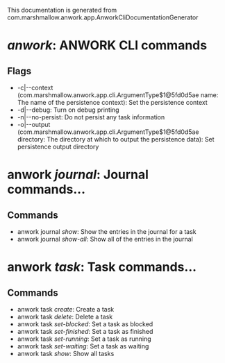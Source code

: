 This documentation is generated from com.marshmallow.anwork.app.AnworkCliDocumentationGenerator

#  *anwork*: ANWORK CLI commands
## Flags
- -c|--context (com.marshmallow.anwork.app.cli.ArgumentType$1@5fd0d5ae name: The name of the persistence context): Set the persistence context
- -d|--debug: Turn on debug printing
- -n|--no-persist: Do not persist any task information
- -o|--output (com.marshmallow.anwork.app.cli.ArgumentType$1@5fd0d5ae directory: The directory at which to output the persistence data): Set persistence output directory
# anwork *journal*: Journal commands...
## Commands
- anwork journal *show*: Show the entries in the journal for a task
- anwork journal *show-all*: Show all of the entries in the journal
# anwork *task*: Task commands...
## Commands
- anwork task *create*: Create a task
- anwork task *delete*: Delete a task
- anwork task *set-blocked*: Set a task as blocked
- anwork task *set-finished*: Set a task as finished
- anwork task *set-running*: Set a task as running
- anwork task *set-waiting*: Set a task as waiting
- anwork task *show*: Show all tasks
